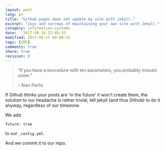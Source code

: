 ```yaml
--- 
layout: post
lang: en
title: "Github pages does not update my site with jekyll."
excerpt: "Joys and sorrows of maintaining your own site with Jekyll."
category: information-systems
date:   2017-09-16 22:45:33
modified: 2017-09-17 09:00:33
tags: [CMS]
comments: true
share: true
revision: 0
---
```


> “If you have a procedure with ten parameters, you probably missed some.”
>
> – Alan Perlis

If Github thinks your posts are 'in the future' it won't create them, the solution to our headache is rather trivial, tell jekyll (and thus Github) to do it anyway, regardless of our timezone.

We add

`future: true`

to our `_config.yml`.

And we commit it to our repo.

